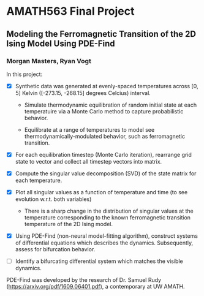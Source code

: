 # AMATH563 Final Project
## Modeling the Ferromagnetic Transition of the 2D Ising Model Using PDE-Find
### Morgan Masters, Ryan Vogt

In this project: 

- [x] Synthetic data was generated at evenly-spaced temperatures across [0, 5] Kelvin ([-273.15, -268.15] degrees Celcius) interval.

    - Simulate thermodynamic equilibration of random initial state at each temperatuire via a Monte Carlo method to capture probabilistic behavior.
    
    - Equilibrate at a range of temperatures to model see thermodynamically-modulated behavior, such as ferromagnetic transition.
    
- [x] For each equilibration timestep (Monte Carlo iteration), rearrange grid state to vector and collect all timestep vectors into matrix.

- [x] Compute the singular value decomposition (SVD) of the state matrix for each temperature.

- [x] Plot all singular values as a function of temperature and time (to see evolution w.r.t. both variables)

    - There is a sharp change in the distribution of singular values at the temperature corresponding to the known ferromagnetic transition temperature of the 2D Ising model.

- [x] Using PDE-Find (non-neural model-fitting algorithm), construct systems of differential equations which describes the dynamics. Subsequently, assess for bifurcation behavior.

- [ ] Identify a bifurcating differential system which matches the visible dynamics.

PDE-Find was developed by the research of Dr. Samuel Rudy (https://arxiv.org/pdf/1609.06401.pdf), a contemporary at UW AMATH.
